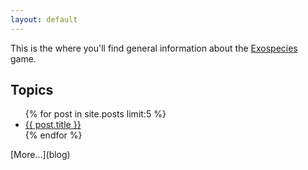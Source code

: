 ```yaml
---
layout: default
---
```

This is the where you'll find general information about the [Exospecies](www.exospecies.com) game.

## Topics

<ul class="posts">
  {% for post in site.posts limit:5 %}
    <li><a href="{{ post.url }}" title="{{ post.title }}">{{ post.title }}</a></li>
  {% endfor %}
</ul>
[More...](blog)
